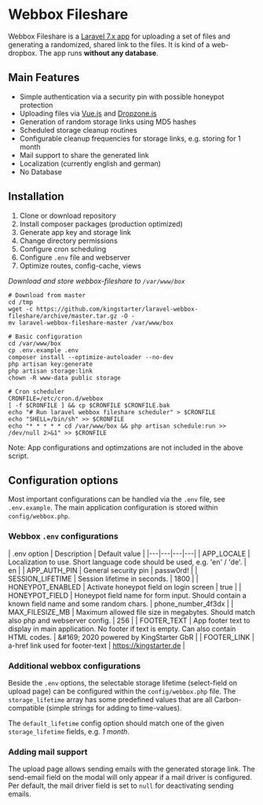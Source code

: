 # Webbox Fileshare

Webbox Fileshare is a [Laravel 7.x app](https://laravel.com/docs/7.x) for uploading a set of files and generating a randomized, shared link to the files. It is kind of a web-dropbox. The app runs __without any database__.

## Main Features

- Simple authentication via a security pin with possible honeypot protection
- Uploading files via [Vue.js](https://vuejs.org/) and [Dropzone.js](https://www.dropzonejs.com/)
- Generation of random storage links using MD5 hashes
- Scheduled storage cleanup routines
- Configurable cleanup frequencies for storage links, e.g. storing for 1 month
- Mail support to share the generated link
- Localization (currently english and german)
- No Database

## Installation

1. Clone or download repository
1. Install composer packages (production optimized)
1. Generate app key and storage link
1. Change directory permissions
1. Configure cron scheduling
1. Configure `.env` file and webserver
1. Optimize routes, config-cache, views

_Download and store webbox-fileshare to `/var/www/box`_
```
# Download from master
cd /tmp
wget -c https://github.com/kingstarter/laravel-webbox-fileshare/archive/master.tar.gz -O -
mv laravel-webbox-fileshare-master /var/www/box

# Basic configuration
cd /var/www/box
cp .env.example .env
composer install --optimize-autoloader --no-dev
php artisan key:generate
php artisan storage:link
chown -R www-data public storage

# Cron scheduler
CRONFILE=/etc/cron.d/webbox
[ -f $CRONFILE ] && cp $CRONFILE $CRONFILE.bak
echo "# Run laravel webbox fileshare scheduler" > $CRONFILE
echo "SHELL=/bin/sh" >> $CRONFILE
echo "* * * * * cd /var/www/box && php artisan schedule:run >> /dev/null 2>&1" >> $CRONFILE
```
Note: App configurations and optimzations are not included in the above script.

## Configuration options

Most important configurations can be handled via the `.env` file, see `.env.example`. The main application configuration is stored within `config/webbox.php`.

### Webbox `.env` configurations

| .env option | Description | Default value |
|---|---|---|---|
| APP_LOCALE | Localization to use. Short language code should be used, e.g. 'en' / 'de'. | en |
| APP_AUTH_PIN | General security pin | passw0rd! |
| SESSION_LIFETIME | Session lifetime in seconds. | 1800 |
| HONEYPOT_ENABLED | Activate honeypot field on login screen | true |
| HONEYPOT_FIELD | Honeypot field name for form input. Should contain a known field name and some random chars. | phone_number_4f3dx |
| MAX_FILESIZE_MB | Maximum allowed file size in megabytes. Should match also php and webserver config. | 256 |
| FOOTER_TEXT | App footer text to display in main application. No footer if text is empty. Can also contain HTML codes. | &amp;#169; 2020 powered by KingStarter GbR |
| FOOTER_LINK | a-href link used for footer-text | https://kingstarter.de |

### Additional webbox configurations

Beside the `.env` options, the selectable storage lifetime (select-field on upload page) can be configured within the `config/webbox.php` file. The `storage_lifetime` array has some predefined values that are all Carbon-compatible (simple strings for adding to time-values).

The `default_lifetime` config option should match one of the given `storage_lifetime` fields, e.g. _1 month_.

### Adding mail support

The upload page allows sending emails with the generated storage link. The send-email field on the modal will only appear if a mail driver is configured. Per default, the mail driver field is set to `null` for deactivating sending emails.
